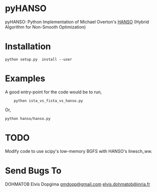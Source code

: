 pyHANSO
=======

pyHANSO: Python Implementation of Michael Overton's [HANSO](http://www.cs.nyu.edu/faculty/overton/software/hanso/index.html) (Hybrid Algorithm for Non-Smooth Optimization)


Installation
============

	python setup.py  install --user

Examples
========
A good entry-point for the code would be to run,

        python ista_vs_fista_vs_hanso.py

Or, 

	python hanso/hanso.py

TODO
====
Modify code to use scipy's low-memory BGFS with HANSO's linesch_ww.

Send Bugs To
=============
DOHMATOB Elvis Dopgima <gmdopp@gmail.com> <elvis.dohmatob@inria.fr>

